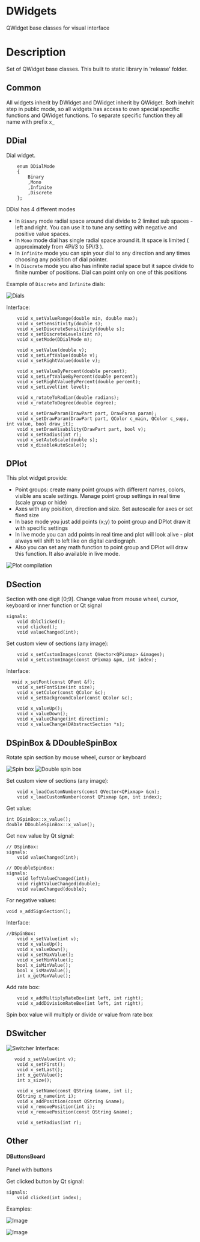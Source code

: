 # DWidgets
QWidget base classes for visual interface
# Description
Set of QWidget base classes. This built to static library in 'release' folder.

## Common
All widgets inherit by DWidget and DWidget inherit by QWidget. Both inehrit step in public mode, so all widgets has access to own special specific functions
and QWidget functions. To separate specific function they all name with prefix `x_`

## DDial
Dial widget.
```
    enum DDialMode
    {
        Binary
        ,Mono
        ,Infinite
        ,Discrete
    };
```
DDial has 4 different modes
- In `Binary` mode radial space around dial divide to 2 limited sub spaces - left and right. You can use it to tune any setting with negative and positive value spaces.
- In `Mono` mode dial has single radial space around it. It space is limited ( approximately from 4Pi/3 to 5Pi/3 ).
- In `Infinite` mode you can spin your dial to any direction and any times choosing any poisition of dial pointer.
- In `Discrete` mode you also has infinite radial space but it sapce divide to finite number of positions. Dial can point only on one of this positions

Example of `Discrete` and `Infinite` dials:

![Dials](_37hGkAKzwc.jpg)

Interface:
```
    void x_setValueRange(double min, double max);
    void x_setSensitivity(double s);
    void x_setDiscreteSensitivity(double s);
    void x_setDiscreteLevels(int n);
    void x_setMode(DDialMode m);

    void x_setValue(double v);
    void x_setLeftValue(double v);
    void x_setRightValue(double v);

    void x_setValueByPercent(double percent);
    void x_setLeftValueByPercent(double percent);
    void x_setRightValueByPercent(double percent);
    void x_setLevel(int level);

    void x_rotateToRadian(double radians);
    void x_rotateToDegree(double degree);

    void x_setDrawParam(DrawPart part, DrawParam param);
    void x_setDrawParam(DrawPart part, QColor c_main, QColor c_supp, int value, bool draw_it);
    void x_setDrawVisability(DrawPart part, bool v);
    void x_setRadius(int r);
    void x_setAutoScale(double s);
    void x_disableAutoScale();
 ```
 
## DPlot
This plot widget provide:
- Point groups: create many point groups with different names, colors, visible ans scale settings. Manage point group settings in real time (scale group or hide)
- Axes with any poisition, direction and size. Set autoscale for axes or set fixed size
- In base mode you just add points (x;y) to point group and DPlot draw it with specific settings
- In live mode you can add points in real time and plot will look alive - plot always will shift to left like on digital cardiograph.
- Also you can set any math function to point group and DPlot will draw this function. It also available in live mode.


![Plot compilation](plot_c.jpg)

## DSection
Section with one digit [0;9]. Change value from mouse wheel, cursor, keyboard or inner function or Qt signal
```
signals:
    void dblClicked();
    void clicked();
    void valueChanged(int);
```
Set custom view of sections (any image):
```
    void x_setCustomImages(const QVector<QPixmap> &images);
    void x_setCustomImage(const QPixmap &pm, int index);
```
Interface:
```
  void x_setFont(const QFont &f);
    void x_setFontSize(int size);
    void x_setColor(const QColor &c);
    void x_setBackgroundColor(const QColor &c);

    void x_valueUp();
    void x_valueDown();
    void x_valueChange(int direction);
    void x_valueChange(DAbstractSection *s);
```


## DSpinBox & DDoubleSpinBox
Rotate spin section by mouse wheel, cursor or keyboard

![Spin box](spin.png)
![Double spin box](dspin.png)

Set custom view of sections (any image):
```
    void x_loadCustomNumbers(const QVector<QPixmap> &cn);
    void x_loadCustomNumber(const QPixmap &pm, int index);
```
Get value:
```
int DSpinBox::x_value();
double DDoubleSpinBox::x_value();
```
Get new value by Qt signal:
```
// DSpinBox:
signals:
    void valueChanged(int);
    
// DDoubleSpinBox:
signals:
    void leftValueChanged(int);
    void rightValueChanged(double);
    void valueChanged(double);
```
For negative values:
```
void x_addSignSection();
```
Interface:
```
//DSpinBox:
    void x_setValue(int v);
    void x_valueUp();
    void x_valueDown();
    void x_setMaxValue();
    void x_setMinValue();
    bool x_isMinValue();
    bool x_isMaxValue();
    int x_getMaxValue();
```
Add rate box:
```
    void x_addMultiplyRateBox(int left, int right);
    void x_addDivisionRateBox(int left, int right);
```
Spin box value will multiply or divide or value from rate box

## DSwitcher
![Switcher](switch.png)
Interface:
```
   void x_setValue(int v);
    void x_setFirst();
    void x_setLast();
    int x_getValue();
    int x_size();

    void x_setName(const QString &name, int i);
    QString x_name(int i);
    void x_addPosition(const QString &name);
    void x_removePosition(int i);
    void x_removePosition(const QString &name);

    void x_setRadius(int r);
```
## Other
#### DButtonsBoard
Panel with buttons

Get clicked button by Qt signal:
```
signals:
    void clicked(int index);
```

Examples:

![Image](screen.jpg)

![Image](photo.jpg)


